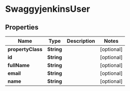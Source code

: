 
# SwaggyjenkinsUser

## Properties
Name | Type | Description | Notes
------------ | ------------- | ------------- | -------------
**propertyClass** | **String** |  |  [optional]
**id** | **String** |  |  [optional]
**fullName** | **String** |  |  [optional]
**email** | **String** |  |  [optional]
**name** | **String** |  |  [optional]



